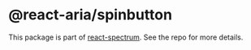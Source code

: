 # @react-aria/spinbutton

This package is part of [react-spectrum](https://gitlab.com/watheia/spectrum). See the repo for more details.
